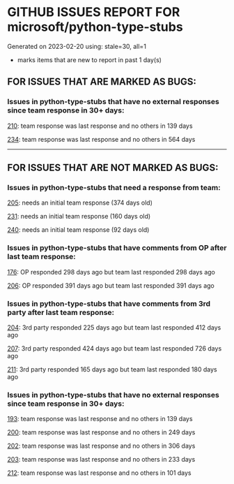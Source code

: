 
# GITHUB ISSUES REPORT FOR microsoft/python-type-stubs


Generated on 2023-02-20 using: stale=30, all=1


* marks items that are new to report in past 1 day(s)


## FOR ISSUES THAT ARE MARKED AS BUGS:


### Issues in python-type-stubs that have no external responses since team response in 30+ days:


  [210](https://github.com/microsoft/python-type-stubs/issues/210 "The IntelliSense of Pylance works not well"): team response was last response and no others in 139 days

  [234](https://github.com/microsoft/python-type-stubs/issues/234 "pandas read_excel(), DataFrame.iloc[] stubs issues"): team response was last response and no others in 564 days

---

## FOR ISSUES THAT ARE NOT MARKED AS BUGS:


### Issues in python-type-stubs that need a response from team:


  [205](https://github.com/microsoft/python-type-stubs/issues/205 "[BUG?] VSCode Intellisense Fails To Complete Python's PyQt API Properties"): needs an initial team response (374 days old)

  [231](https://github.com/microsoft/python-type-stubs/issues/231 "[cv2] cv2.add can accept scalar value, not only `Mat`"): needs an initial team response (160 days old)

  [240](https://github.com/microsoft/python-type-stubs/issues/240 "[Matplotlib] Uncorrect type-hint in `font_manager.FontProperties`"): needs an initial team response (92 days old)

### Issues in python-type-stubs that have comments from OP after last team response:


  [176](https://github.com/microsoft/python-type-stubs/issues/176 "request : opencv-contrib"): OP responded 298 days ago but team last responded 298 days ago

  [206](https://github.com/microsoft/python-type-stubs/issues/206 "No suggestion/autocomplete for example for xml.dom.minidom objects"): OP responded 391 days ago but team last responded 391 days ago

### Issues in python-type-stubs that have comments from 3rd party after last team response:


  [204](https://github.com/microsoft/python-type-stubs/issues/204 "Intellisense does work with GTK+ 3 (GObject Introspection)"): 3rd party responded 225 days ago but team last responded 412 days ago

  [207](https://github.com/microsoft/python-type-stubs/issues/207 "RPi.GPIO does not work"): 3rd party responded 424 days ago but team last responded 726 days ago

  [211](https://github.com/microsoft/python-type-stubs/issues/211 "Publish each stubs as stub-only package"): 3rd party responded 165 days ago but team last responded 180 days ago

### Issues in python-type-stubs that have no external responses since team response in 30+ days:


  [193](https://github.com/microsoft/python-type-stubs/issues/193 "VS Code AutoComplete does not include some functions of 3rd Party Modules like (NumPy, Pandas, Matplotlib,...)"): team response was last response and no others in 139 days

  [200](https://github.com/microsoft/python-type-stubs/issues/200 "PyRight doesn't see arguments of constructor for class inherited from pandas.DataFrame"): team response was last response and no others in 249 days

  [202](https://github.com/microsoft/python-type-stubs/issues/202 "vscode autocomplete not working for 'cv2.dnn_DetectionModel' Class"): team response was last response and no others in 306 days

  [203](https://github.com/microsoft/python-type-stubs/issues/203 "Pylance incorrect unreachable result with pwntools"): team response was last response and no others in 233 days

  [212](https://github.com/microsoft/python-type-stubs/issues/212 "Pylance not be resolved the mongoengine"): team response was last response and no others in 101 days
